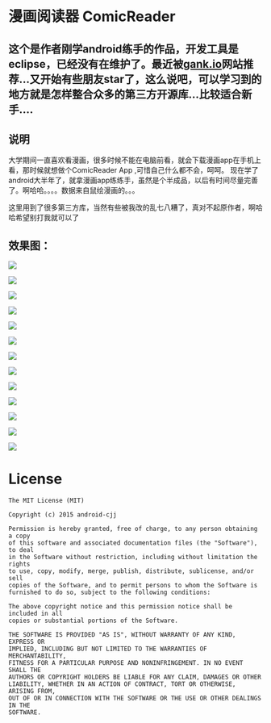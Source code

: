  漫画阅读器 ComicReader
==================
这个是作者刚学android练手的作品，开发工具是eclipse，已经没有在维护了。最近被[gank.io](http://gank.io/)网站推荐...又开始有些朋友star了，这么说吧，可以学习到的地方就是怎样整合众多的第三方开源库...比较适合新手....
---------------------------------------------------------------------------------------------------


说明
----------------------------------------------------------------------------------
   大学期间一直喜欢看漫画，很多时候不能在电脑前看，就会下载漫画app在手机上看，那时候就想做个ComicReader App ,可惜自己什么都不会，呵呵。
现在学了android大半年了，就拿漫画app练练手，虽然是个半成品，以后有时间尽量完善了。啊哈哈。。。。数据来自鼠绘漫画的。。。

   这里用到了很多第三方库，当然有些被我改的乱七八糟了，真对不起原作者，啊哈哈希望别打我就可以了
   
 效果图：
------------------------------------------------------------------------------------------------------------------
![](http://www.apkbus.com/data/attachment/forum/201504/14/091601ebox9utzm9f911mc.png)

![](http://www.apkbus.com/data/attachment/forum/201504/14/091606epvoccnn87og8z8t.png)

![](http://www.apkbus.com/data/attachment/forum/201504/14/091612wt06jjyls1xtra7x.png)

![](http://www.apkbus.com/data/attachment/forum/201504/14/091617mrzhr7drk88lnrnj.png)

![](http://www.apkbus.com/data/attachment/forum/201504/14/091640p2s5002phhs77xiv.png)

![](http://www.apkbus.com/data/attachment/forum/201504/14/091537gqhoshqqqz7azqao.png)

![](http://www.apkbus.com/data/attachment/forum/201504/14/091549xd5ty8tv8p6t3vc8.png)

![](http://www.apkbus.com/data/attachment/forum/201504/14/091626ph75dgowpj2rdw3l.png)

![](http://www.apkbus.com/data/attachment/forum/201504/14/091630qkkdaukcjpcchtha.jpg)

![](http://www.apkbus.com/data/attachment/forum/201504/14/091637g27na1hilb1xgzl5.jpg)

![](http://www.apkbus.com/data/attachment/forum/201504/14/091540f6556yzcbp5byz3v.png)

![](http://www.apkbus.com/data/attachment/forum/201504/14/093155orusmdwujmva4uvw.png)

![](http://www.apkbus.com/data/attachment/forum/201504/13/170714xfxlkml1zom6crfc.gif)

 
License
=======

    The MIT License (MIT)

	Copyright (c) 2015 android-cjj

	Permission is hereby granted, free of charge, to any person obtaining a copy
	of this software and associated documentation files (the "Software"), to deal
	in the Software without restriction, including without limitation the rights
	to use, copy, modify, merge, publish, distribute, sublicense, and/or sell
	copies of the Software, and to permit persons to whom the Software is
	furnished to do so, subject to the following conditions:

	The above copyright notice and this permission notice shall be included in all
	copies or substantial portions of the Software.

	THE SOFTWARE IS PROVIDED "AS IS", WITHOUT WARRANTY OF ANY KIND, EXPRESS OR
	IMPLIED, INCLUDING BUT NOT LIMITED TO THE WARRANTIES OF MERCHANTABILITY,
	FITNESS FOR A PARTICULAR PURPOSE AND NONINFRINGEMENT. IN NO EVENT SHALL THE
	AUTHORS OR COPYRIGHT HOLDERS BE LIABLE FOR ANY CLAIM, DAMAGES OR OTHER
	LIABILITY, WHETHER IN AN ACTION OF CONTRACT, TORT OR OTHERWISE, ARISING FROM,
	OUT OF OR IN CONNECTION WITH THE SOFTWARE OR THE USE OR OTHER DEALINGS IN THE
	SOFTWARE.




